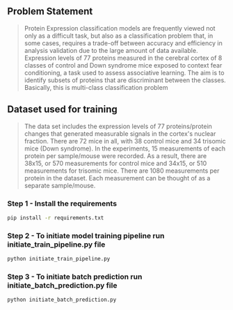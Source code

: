 ## Problem Statement

> Protein Expression classification models are frequently viewed not only as a difficult task, but also as a classification problem that, in some cases, requires a trade-off
between accuracy and efficiency in analysis validation due to the large amount of data available. Expression levels of 77 proteins measured in the cerebral cortex of 8 classes of control and Down syndrome mice exposed to context fear conditioning, a task used to assess associative learning.
The aim is to identify subsets of proteins that are discriminant between the classes. Basically, this is multi-class classification problem


## Dataset used for training

> The data set includes the expression levels of 77 proteins/protein changes that generated measurable signals in the cortex's nuclear fraction. There are 72 mice in all, with 38
control mice and 34 trisomic mice (Down syndrome). In the experiments, 15 measurements of each protein per sample/mouse were recorded. As a result, there are 38x15, or 570 measurements for control mice and 34x15, or 510 measurements for trisomic mice. There are 1080 measurements per protein in the dataset. Each measurement can be thought of as a separate sample/mouse.



### Step 1 - Install the requirements

```bash
pip install -r requirements.txt
```

### Step 2 - To initiate model training pipeline run initiate_train_pipeline.py file

```bash
python initiate_train_pipeline.py
```

### Step 3 - To initiate batch prediction run initiate_batch_prediction.py file

```bash
python initiate_batch_prediction.py
```
